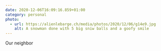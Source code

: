 ```yaml
---
date: 2020-12-06T16:09:16.859+01:00
category: personal
photo:
  - url: https://alienlebarge.ch/media/photos/2020/12/06/g14e9.jpg
    alt: A snowman done with 5 big sniw balls and a goofy smile
---
```

Our neighbor 
